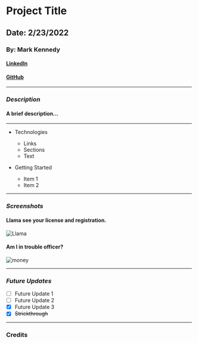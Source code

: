 # Project Title

## Date: 2/23/2022

### By: Mark Kennedy

#### [LinkedIn](https://www.linkedin.com/in/kennedymark680/)

#### [GitHub](https://github.com/kennedymark680/)

---

### **_Description_**

#### A brief description...

---

- Technologies

  - Links
  - Sections
  - Text

- Getting Started
  - Item 1
  - Item 2

---

### **_Screenshots_**

#### Llama see your license and registration.

![Llama](https://external-content.duckduckgo.com/iu/?u=https%3A%2F%2Ftse1.mm.bing.net%2Fth%3Fid%3DOIP.StRAjwsukd0TRheBAOy_LgHaEl%26pid%3DApi&f=1)

#### Am I in trouble officer?

![money](https://external-content.duckduckgo.com/iu/?u=https%3A%2F%2Ftse3.mm.bing.net%2Fth%3Fid%3DOIP.VEve67drIUHu2aedCitnJQHaLJ%26pid%3DApi&f=1)

---

### **_Future Updates_**

- [ ] Future Update 1
- [ ] Future Update 2
- [x] Future Update 3
- [x] ~~Strickthrough~~

---

### **Credits**
